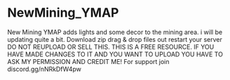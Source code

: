 # NewMining_YMAP
New Mining YMAP adds lights and some decor to the mining area. i will be updating quite a bit.  Download zip  drag &amp; drop files out  restart your server  DO NOT REUPLOAD OR SELL THIS. THIS IS A FREE RESOURCE. IF YOU HAVE MADE CHANGES TO IT AND YOU WANT TO UPLOAD YOU HAVE TO ASK MY PERMISSION AND CREDIT ME!  For support join discord.gg/nNRkDfW4pw
